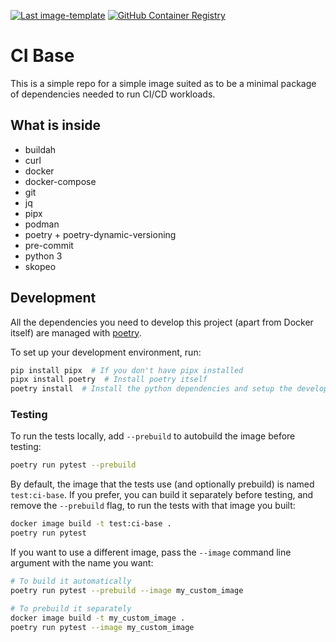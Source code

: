 [![Last image-template](https://img.shields.io/badge/last%20template%20update-v0.1.1-informational)](https://github.com/Tecnativa/image-template/tree/v0.1.1)
[![GitHub Container Registry](https://img.shields.io/badge/GitHub%20Container%20Registry-latest-%2324292e)](https://github.com/orgs/Tecnativa/packages/container/package/ci-base)

# CI Base

This is a simple repo for a simple image suited as to be a minimal package of
dependencies needed to run CI/CD workloads.

## What is inside

-   buildah
-   curl
-   docker
-   docker-compose
-   git
-   jq
-   pipx
-   podman
-   poetry + poetry-dynamic-versioning
-   pre-commit
-   python 3
-   skopeo

## Development

All the dependencies you need to develop this project (apart from Docker itself) are
managed with [poetry](https://python-poetry.org/).

To set up your development environment, run:

```bash
pip install pipx  # If you don't have pipx installed
pipx install poetry  # Install poetry itself
poetry install  # Install the python dependencies and setup the development environment
```

### Testing

To run the tests locally, add `--prebuild` to autobuild the image before testing:

```sh
poetry run pytest --prebuild
```

By default, the image that the tests use (and optionally prebuild) is named
`test:ci-base`. If you prefer, you can build it separately before testing, and remove
the `--prebuild` flag, to run the tests with that image you built:

```sh
docker image build -t test:ci-base .
poetry run pytest
```

If you want to use a different image, pass the `--image` command line argument with the
name you want:

```sh
# To build it automatically
poetry run pytest --prebuild --image my_custom_image

# To prebuild it separately
docker image build -t my_custom_image .
poetry run pytest --image my_custom_image
```
